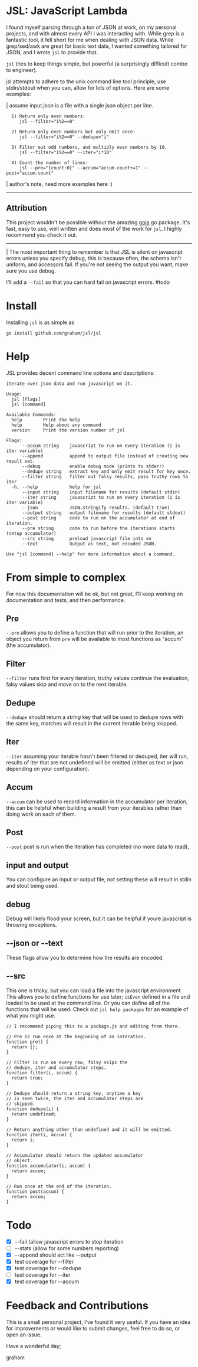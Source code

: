 JSL: JavaScript Lambda
======================

I found myself parsing through a ton of JSON at work, on my personal projects, and with almost every API I was interacting with. While grep is a fantastic tool, it fell short for me when dealing with JSON data. While grep/sed/awk are great for basic text data, I wanted something tailored for JSON, and I wrote `jsl` to provide that.

`jsl` tries to keep things simple, but powerful (a surprisingly difficult combo to engineer).

jsl attempts to adhere to the unix command line tool principle, use stdin/stdout when you can, allow for lots of options. Here are some examples:

 | assume input.json is a file with a single json object per line.

```
  1) Return only even numbers:
     jsl --filter="i%2==0"

  2) Return only even numbers but only emit once:
     jsl --filter="i%2==0" --dedupe="i"

  3) Filter out odd numbers, and multiply even numbers by 10.
     jsl --filter="i%2==0" --iter="i*10"

  4) Count the number of lines:
     jsl --pre="{count:0}" --accum="accum.count+=1" --post="accum.count"
```

 | author's note, need more examples here :)

----

## Attribution

This project wouldn't be possible without the amazing [goja](https://github.com/dop251/goja) go package. It's fast, easy to use, well written and does most of the work for `jsl`. I highly recommend you check it out.

----

| The most important thing to remember is that JSL is silent on javascript errors unless you specify debug, this is because often, the schema isn't uniform, and accessors fail. If you're not seeing the output you want, make sure you use debug.

I'll add a `--fail` so that you can hard fail on javascript errors. #todo

# Install

Installing `jsl` is as simple as

``` go install github.com/graham/jsl/jsl ```

# Help
JSL provides decent command line options and descriptions:

```
iterate over json data and run javascript on it.

Usage:
  jsl [flags]
  jsl [command]

Available Commands:
  help        Print the help
  help        Help about any command
  version     Print the version number of jsl

Flags:
      --accum string    javascript to run on every iteration (i is iter variable)
      --append          append to output file instead of creating new result set.
      --debug           enable debug mode (prints to stderr)
      --dedupe string   extract key and only emit result for key once.
      --filter string   filter out falsy results, pass truthy rows to iter
  -h, --help            help for jsl
      --input string    input filename for results (default stdin)
      --iter string     javascript to run on every iteration (i is iter variable)
      --json            JSON.stringify results. (default true)
      --output string   output filename for results (default stdout)
      --post string     code to run on the accumulator at end of iteration.
      --pre string      code to run before the iterations starts (setup accumulator)
      --src string      preload javascript file into vm
      --text            Output as text, not encoded JSON.

Use "jsl [command] --help" for more information about a command.
```

From simple to complex
======================

For now this documentation will be ok, but not great, I'll keep working on documentation and tests; and then performance.

## Pre
`--pre` allows you to define a function that will run prior to the iteration, an object you return from `pre` will be available to most functions as "accum" (the accumulator).

## Filter
`--filter` runs first for every iteration, truthy values continue the evaluation, falsy values skip and move on to the next iterable.

## Dedupe
`--dedupe` should return a _string_ key that will be used to dedupe rows with the same key, matches will result in the current iterable being skipped.

## Iter
`--iter` assuming your iterable hasn't been filtered or deduped, iter will run, results of iter that are not undefined will be emitted (either as text or json depending on your configuration).

## Accum
`--accum` can be used to record information in the accumulator per iteration, this can be helpful when building a result from your iterables rather than doing work on each of them.

## Post
`--post` post is run when the iteration has completed (no more data to read), 

## input and output
You can configure an input or output file, not setting these will result in stdin and stout being used.

## debug
Debug will likely flood your screen, but it can be helpful if youre javascript is throwing exceptions.

## --json or --text
These flags allow you to determine how the results are encoded.

## --src
This one is tricky, but you can load a file into the javascript environment. This allows you to define functions for use later; `isEven` defined in a file and loaded to be used at the command line. Or you can define all of the functions that will be used. Check out `jsl help packages` for an example of what you might use.

```
// I recommend piping this to a package.js and editing from there.

// Pre is run once at the beginning of an interation.
function pre() {
  return {};
}

// Filter is run on every row, falsy skips the 
// dedupe, iter and accumulator steps.
function filter(i, accum) {
  return true;
}

// Dedupe should return a string key, anytime a key
// is seen twice, the iter and accumulator steps are 
// skipped.
function dedupe(i) { 
  return undefined; 
}

// Return anything other than undefined and it will be emitted.
function iter(i, accum) {
  return i;
}

// Accumulator should return the updated accumulator
// object.
function accumulator(i, accum) {
  return accum;
}

// Run once at the end of the iteration.
function post(accum) { 
  return accum;
}

```

# Todo

 - [x] --fail (allow javascript errors to stop iteration
 - [ ] --stats (allow for some numbers reporting)
 - [x] --append should act like --output
 - [x] test coverage for --filter
 - [x] test coverage for --dedupe
 - [ ] test coverage for --iter
 - [x] test coverage for --accum

# Feedback and Contributions
This is a small personal project, I've found it very useful. If you have an idea for improvements or would like to submit changes, feel free to do so, or open an issue.

Have a wonderful day;

graham
